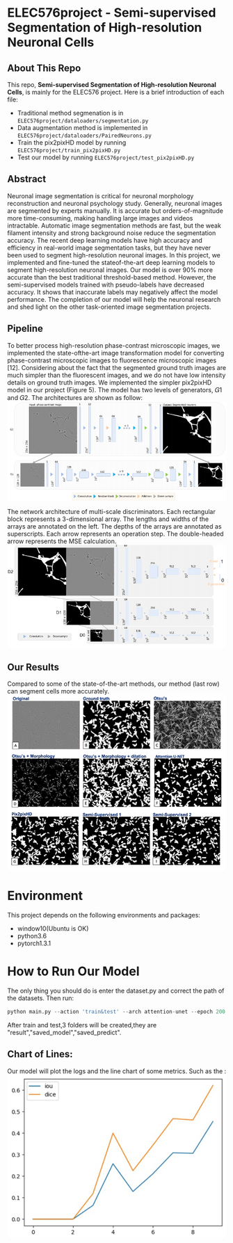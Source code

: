 # ELEC576project - Semi-supervised Segmentation of High-resolution Neuronal Cells

## About This Repo
This repo, **Semi-supervised Segmentation of  High-resolution Neuronal Cells**, is mainly for the ELEC576 project. Here is a brief introduction of each file:
- Traditional method segmenation is in `ELEC576project/dataloaders/segmentation.py `
- Data augmentation method is implemented in `ELEC576project/dataloaders/PairedNeurons.py`
- Train the pix2pixHD model by running `ELEC576project/train_pix2pixHD.py`
- Test our model by running `ELEC576project/test_pix2pixHD.py`

## Abstract
Neuronal image segmentation is critical for neuronal morphology reconstruction and neuronal psychology study. Generally, neuronal images are segmented by experts manually. It is accurate but orders-of-magnitude more time-consuming, making handling large images and videos intractable. Automatic image segmentation methods are fast, but the weak filament intensity and strong background noise reduce the segmentation accuracy. The recent deep learning models have high accuracy and efficiency in real-world image segmentation tasks, but they have never been used to segment high-resolution neuronal images. In this project, we implemented and fine-tuned the stateof-the-art deep learning models to segment high-resolution neuronal images. Our model is over 90% more accurate than the best traditional threshold-based method. However, the semi-supervised models trained with pseudo-labels have decreased accuracy. It shows that inaccurate labels may negatively affect the model performance. The completion of our model will help the neuronal research and shed light on the other task-oriented image segmentation projects.

## Pipeline
To better process high-resolution phase-contrast microscopic images, we implemented the state-ofthe-art image transformation model for converting phase-contrast microscopic images to fluorescence microscopic images [12]. Considering about the fact that the segmented ground truth images are much simpler than the fluorescent images, and we do not have low intensity details on ground truth images. We implemented the simpler pix2pixHD model in our project (Figure 5). The model has two
levels of generators, 𝐺1 and 𝐺2. The architectures are shown as follow:
![image](./pix2pix_1.png)

The network architecture of multi-scale discriminators. Each rectangular block represents a 3-dimensional array. The lengths and widths of the arrays are annotated on the left. The depths of the arrays are annotated as superscripts. Each arrow represents an operation step. The double-headed arrow represents the MSE calculation.
![image](./pix2pix_2.png)

## Our Results
Compared to some of the state-of-the-art methods, our method (last row) can segment cells more accurately.
![image](./seg_result.png)

# Environment
This project depends on the following environments and packages:
- window10(Ubuntu is OK)
- python3.6
- pytorch1.3.1  

# How to Run Our Model
The only thing you should do is enter the dataset.py and correct the path of the datasets. Then run:
```python
python main.py --action 'train&test' --arch attention-unet --epoch 200 --batch_size 20 --dataset yhead
```

After train and test,3 folders will be created,they are "result","saved_model","saved_predict".

## Chart of Lines:
Our model will plot the logs and the line chart of some metrics. Such as the :
![image](./UNET/linechart.png)


